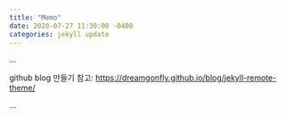 ```yaml
---
title: "Memo"
date: 2020-07-27 11:30:00 -0400
categories: jekyll update
---
```


...

github blog 만들기 참고: https://dreamgonfly.github.io/blog/jekyll-remote-theme/

...
